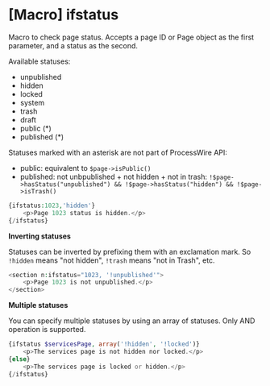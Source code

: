 # [Macro] ifstatus

Macro to check page status. Accepts a page ID or Page object as the first parameter, and a status as the second.

Available statuses:

- unpublished
- hidden
- locked
- system
- trash
- draft 
- public (*)
- published (*)

Statuses marked with an asterisk are not part of ProcessWire API:

- public: equivalent to `$page->isPublic()`
- published: not unbpublished + not hidden + not in trash: `!$page->hasStatus("unpublished") && !$page->hasStatus("hidden") && !$page->isTrash()`

```php
{ifstatus:1023,'hidden'}
    <p>Page 1023 status is hidden.</p>
{/ifstatus}
```

**Inverting statuses**

Statuses can be inverted by prefixing them with an exclamation mark. So `!hidden` means "not hidden", `!trash` means "not in Trash", etc.

```php
<section n:ifstatus="1023, '!unpublished'">
    <p>Page 1023 is not unpublished.</p>
</section>
```

**Multiple statuses**

You can specify multiple statuses by using an array of statuses. Only AND operation is supported.

```php
{ifstatus $servicesPage, array('!hidden', '!locked')}
    <p>The services page is not hidden nor locked.</p>
{else}
    <p>The services page is locked or hidden.</p>
{/ifstatus}
```